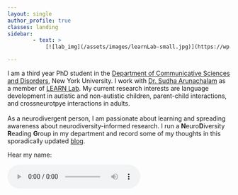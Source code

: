 ```yaml
---
layout: single
author_profile: true
classes: landing
sidebar:
        - text: >
            [![lab_img](/assets/images/learnLab-small.jpg)](https://wp.nyu.edu/learnlab/)

---
```



I am a third year PhD student in the 
<a href="https://steinhardt.nyu.edu/departments/communicative-sciences-and-disorders">Department of Communicative Sciences and Disorders</a>, New York University. I work with <a href="https://steinhardt.nyu.edu/people/sudha-arunachalam">Dr. Sudha Arunachalam</a> as a member of <a href="https://wp.nyu.edu/learnlab/">LEARN Lab</a>. My current research interests are language development in autistic and non-autistic children, parent-child interactions, and crossneurotpye interactions in adults.
<br>
<br>
As a neurodivergent person, I am passionate about learning and spreading awareness about neurodiversity-informed research. I run a **N**euro**D**iversity **R**eading **G**roup in my department and record some of my thoughts in this sporadically updated <a href = "/ndrg-blog/">blog</a>.

<p> Hear my name: </p>
<audio controls> <source src="assets/media/vs_name.mp3"> </audio>




